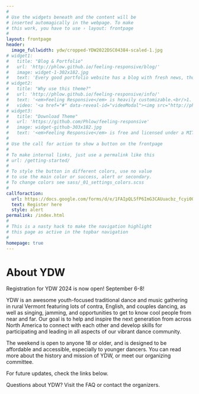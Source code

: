 ```yaml
---
#
# Use the widgets beneath and the content will be
# inserted automagically in the webpage. To make
# this work, you have to use › layout: frontpage
#
layout: frontpage
header:
  image_fullwidth: ydw/cropped-YDW2022DSC04384-scaled-1.jpg
# widget1:
#   title: "Blog & Portfolio"
#   url: 'http://phlow.github.io/feeling-responsive/blog/'
#   image: widget-1-302x182.jpg
#   text: 'Every good portfolio website has a blog with fresh news, thoughts and develop&shy;ments of your activities. <em>Feeling Responsive</em> offers you a fully functional blog with an archive page to give readers a quick overview of all your posts.'
# widget2:
#   title: "Why use this theme?"
#   url: 'http://phlow.github.io/feeling-responsive/info/'
#   text: '<em>Feeling Responsive</em> is heavily customizable.<br/>1. Language-Support :)<br/>2. Optimized for speed and it&#39;s responsive.<br/>3. Built on <a href="http://foundation.zurb.com/">Foundation Framework</a>.<br/>4. Seven different Headers.<br/>5. Customizable navigation, footer,...'
#   video: '<a href="#" data-reveal-id="videoModal"><img src="http://phlow.github.io/feeling-responsive/images/start-video-feeling-responsive-302x182.jpg" width="302" height="182" alt=""/></a>'
# widget3:
#   title: "Download Theme"
#   url: 'https://github.com/Phlow/feeling-responsive'
#   image: widget-github-303x182.jpg
#   text: '<em>Feeling Responsive</em> is free and licensed under a MIT License. Make it your own and start building. The code is well-documented and explains you how it works.'
#
# Use the call for action to show a button on the frontpage
#
# To make internal links, just use a permalink like this
# url: /getting-started/
#
# To style the button in different colors, use no value
# to use the main color or success, alert or secondary.
# To change colors see sass/_01_settings_colors.scss
#
callforaction:
  url: https://docs.google.com/forms/d/e/1FAIpQLSfP6ImG3CAUuacbz_fcyi0OgQ-Wa-gfa0ssjKzNmISE8qyA9A/viewform?fbclid=IwZXh0bgNhZW0CMTAAAR16eYeWgBOCJVfeSFHnralIljRiK4yd5jls9Dy9Vn-bi2qdk6nJBSeKHYg_aem_Ab1R1tnVvAdvIV1DgIc7x0xuTG1zgznU9vlyvrlGPavi2F7aaLXXBUpmqlClViugFajEWCmCItnMVmTm5hM0GAIb
  text: Register here
  style: alert
permalink: /index.html
#
# This is a nasty hack to make the navigation highlight
# this page as active in the topbar navigation
#
homepage: true
---
```


# About YDW

Registration for YDW 2024 is now open! September 6-8!

YDW is an awesome youth-focused traditional dance and music gathering in rural Vermont featuring lots of contra, English, and couples dancing, as well as singing, jamming, and opportunities to get to know cool people from near and far. Our goal is to help and inspire the next generation from across North America to connect with each other and develop skills for participating and leading in all aspects of our vibrant dance community.

The weekend is open to anyone 18 or older, and is designed to be affordable and accessible, especially to younger dancers. You can read more about the history and mission of YDW, or meet our organizing committee.

For future updates, check the links below.

Questions about YDW? Visit the FAQ or contact the organizers.
